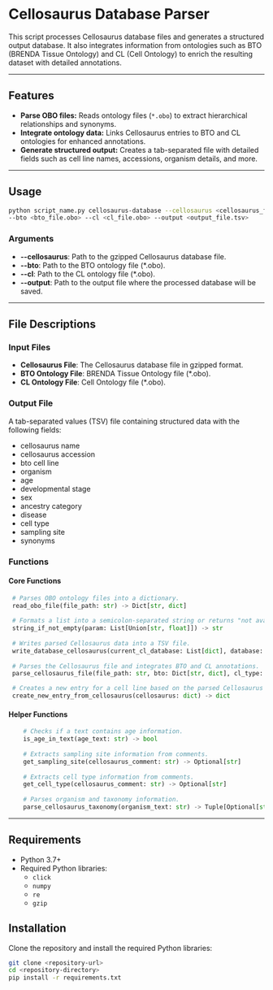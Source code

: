 # Cellosaurus Database Parser

This script processes Cellosaurus database files and generates a structured output database. It also integrates information from ontologies such as BTO (BRENDA Tissue Ontology) and CL (Cell Ontology) to enrich the resulting dataset with detailed annotations.

---

## Features

- **Parse OBO files:** Reads ontology files (`*.obo`) to extract hierarchical relationships and synonyms.
- **Integrate ontology data:** Links Cellosaurus entries to BTO and CL ontologies for enhanced annotations.
- **Generate structured output:** Creates a tab-separated file with detailed fields such as cell line names, accessions, organism details, and more.

---

## Usage

```bash
python script_name.py cellosaurus-database --cellosaurus <cellosaurus_file.gz> \
--bto <bto_file.obo> --cl <cl_file.obo> --output <output_file.tsv>
```

### Arguments

- **--cellosaurus**: Path to the gzipped Cellosaurus database file.
- **--bto**: Path to the BTO ontology file (*.obo).
- **--cl**: Path to the CL ontology file (*.obo).
- **--output**: Path to the output file where the processed database will be saved.

---

## File Descriptions

### Input Files

- **Cellosaurus File**: The Cellosaurus database file in gzipped format.
- **BTO Ontology File**: BRENDA Tissue Ontology file (*.obo).
- **CL Ontology File**: Cell Ontology file (*.obo).

### Output File

A tab-separated values (TSV) file containing structured data with the following fields:

- cellosaurus name
- cellosaurus accession
- bto cell line
- organism
- age
- developmental stage
- sex
- ancestry category
- disease
- cell type
- sampling site
- synonyms

### Functions

#### Core Functions

```python
 # Parses OBO ontology files into a dictionary.
 read_obo_file(file_path: str) -> Dict[str, dict] 
 
 # Formats a list into a semicolon-separated string or returns "not available" if empty.  
 string_if_not_empty(param: List[Union[str, float]]) -> str
 
 # Writes parsed Cellosaurus data into a TSV file.
 write_database_cellosaurus(current_cl_database: List[dict], database: str)
 
 # Parses the Cellosaurus file and integrates BTO and CL annotations.
 parse_cellosaurus_file(file_path: str, bto: Dict[str, dict], cl_type: Dict[str, dict]) -> List[dict]

 # Creates a new entry for a cell line based on the parsed Cellosaurus data.
 create_new_entry_from_cellosaurus(cellosaurus: dict) -> dict
```

#### Helper Functions

```python
    # Checks if a text contains age information.
    is_age_in_text(age_text: str) -> bool
    
    # Extracts sampling site information from comments.
    get_sampling_site(cellosaurus_comment: str) -> Optional[str]
    
    # Extracts cell type information from comments.
    get_cell_type(cellosaurus_comment: str) -> Optional[str]
    
    # Parses organism and taxonomy information.
    parse_cellosaurus_taxonomy(organism_text: str) -> Tuple[Optional[str], Optional[str]]
```

---
## Requirements

- Python 3.7+
- Required Python libraries:
  - `click`
  - `numpy`
  - `re`
  - `gzip`

## Installation

Clone the repository and install the required Python libraries:

```bash
git clone <repository-url>
cd <repository-directory>
pip install -r requirements.txt


